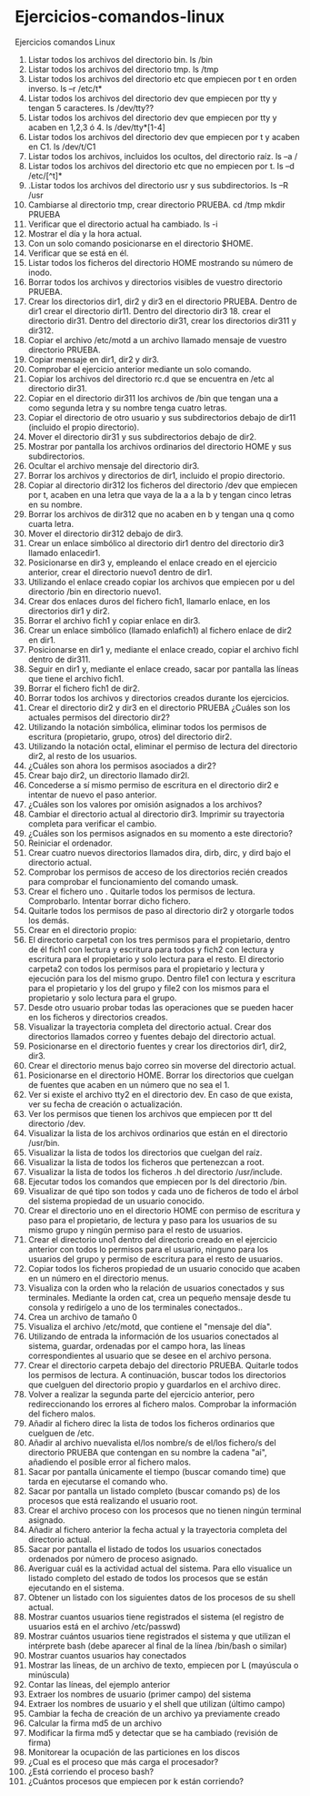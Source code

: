 # Ejercicios-comandos-linux
Ejercicios comandos Linux

1. Listar todos los archivos del directorio bin.
  ls /bin
2. Listar todos los archivos del directorio tmp.
  ls /tmp
3. Listar todos los archivos del directorio etc que empiecen por t en orden inverso.
  ls –r /etc/t*
4. Listar todos los archivos del directorio dev que empiecen por tty y tengan 5 caracteres.
  ls /dev/tty??
5. Listar todos los archivos del directorio dev que empiecen por tty y acaben en 1,2,3 ó 4.
  ls /dev/tty*[1-4]
6. Listar todos los archivos del directorio dev que empiecen por t y acaben en C1.
  ls /dev/t/C1
7. Listar todos los archivos, incluidos los ocultos, del directorio raíz.
  ls –a /
8. Listar todos los archivos del directorio etc que no empiecen por t.
  ls –d /etc/[^t]*
9. .Listar todos los archivos del directorio usr y sus subdirectorios.
  ls –R /usr
10. Cambiarse al directorio tmp, crear directorio PRUEBA.
  cd /tmp
  mkdir PRUEBA
11. Verificar que el directorio actual ha cambiado.
  ls -i
12. Mostrar el día y la hora actual.
13. Con un solo comando posicionarse en el directorio $HOME.
14. Verificar que se está en él.
15. Listar todos los ficheros del directorio HOME mostrando su número de inodo.
16. Borrar todos los archivos y directorios visibles de vuestro directorio PRUEBA.
17. Crear los directorios dir1, dir2 y dir3 en el directorio PRUEBA. Dentro de dir1 crear el directorio dir11. Dentro del directorio dir3 18. crear el directorio dir31. Dentro del directorio dir31, crear los directorios dir311 y dir312.
18. Copiar el archivo /etc/motd a un archivo llamado mensaje de vuestro directorio PRUEBA.
19. Copiar mensaje en dir1, dir2 y dir3.
20. Comprobar el ejercicio anterior mediante un solo comando.
21. Copiar los archivos del directorio rc.d que se encuentra en /etc al directorio dir31.
22. Copiar en el directorio dir311 los archivos de /bin que tengan una a como segunda letra y su nombre tenga cuatro letras.
23. Copiar el directorio de otro usuario y sus subdirectorios debajo de dir11 (incluido el propio directorio).
24. Mover el directorio dir31 y sus subdirectorios debajo de dir2.
25. Mostrar por pantalla los archivos ordinarios del directorio HOME y sus subdirectorios.
26. Ocultar el archivo mensaje del directorio dir3.
27. Borrar los archivos y directorios de dir1, incluido el propio directorio.
28. Copiar al directorio dir312 los ficheros del directorio /dev que empiecen por t, acaben en una letra que vaya de la a a la b y tengan cinco letras en su nombre.
29. Borrar los archivos de dir312 que no acaben en b y tengan una q como cuarta letra.
30. Mover el directorio dir312 debajo de dir3.
31. Crear un enlace simbólico al directorio dir1 dentro del directorio dir3 llamado enlacedir1.
32. Posicionarse en dir3 y, empleando el enlace creado en el ejercicio anterior, crear el directorio nuevo1 dentro de dir1.
33. Utilizando el enlace creado copiar los archivos que empiecen por u del directorio /bin en directorio nuevo1.
34. Crear dos enlaces duros del fichero fich1, llamarlo enlace, en los directorios dir1 y dir2.
35. Borrar el archivo fich1 y copiar enlace en dir3.
36. Crear un enlace simbólico (llamado enlafich1) al fichero enlace de dir2 en dir1.
37. Posicionarse en dir1 y, mediante el enlace creado, copiar el archivo fichl dentro de dir311.
38. Seguir en dir1 y, mediante el enlace creado, sacar por pantalla las líneas que tiene el archivo fich1.
39. Borrar el fichero fich1 de dir2.
40. Borrar todos los archivos y directorios creados durante los ejercicios.
41. Crear el directorio dir2 y dir3 en el directorio PRUEBA ¿Cuáles son los actuales permisos del directorio dir2?
42. Utilizando la notación simbólica, eliminar todos los permisos de escritura (propietario, grupo, otros) del directorio dir2.
43. Utilizando la notación octal, eliminar el permiso de lectura del directorio dir2, al resto de los usuarios.
44. ¿Cuáles son ahora los permisos asociados a dir2?
45. Crear bajo dir2, un directorio llamado dir2l.
46. Concederse a sí mismo permiso de escritura en el directorio dir2 e intentar de nuevo el paso anterior.
47. ¿Cuáles son los valores por omisión asignados a los archivos?
48. Cambiar el directorio actual al directorio dir3. Imprimir su trayectoria completa para verificar el cambio.
49. ¿Cuáles son los permisos asignados en su momento a este directorio?
50. Reiniciar el ordenador.
51. Crear cuatro nuevos directorios llamados dira, dirb, dirc, y dird bajo el directorio actual.
52. Comprobar los permisos de acceso de los directorios recién creados para comprobar el funcionamiento del comando umask.
53. Crear el fichero uno . Quitarle todos los permisos de lectura. Comprobarlo. Intentar borrar dicho fichero.
54. Quitarle todos los permisos de paso al directorio dir2 y otorgarle todos los demás.
55. Crear en el directorio propio:
56. El directorio carpeta1 con los tres permisos para el propietario, dentro de él fich1 con lectura y escritura para todos y fich2 con lectura y escritura para el propietario y solo lectura para el resto. El directorio carpeta2 con todos los permisos para el propietario y lectura y ejecución para los del mismo grupo. Dentro file1 con lectura y escritura para el propietario y los del grupo y file2 con los mismos para el propietario y solo lectura para el grupo.
57. Desde otro usuario probar todas las operaciones que se pueden hacer en los ficheros y directorios creados.
58. Visualizar la trayectoria completa del directorio actual. Crear dos directorios llamados correo y fuentes debajo del directorio actual.
59. Posicionarse en el directorio fuentes y crear los directorios dir1, dir2, dir3.
60. Crear el directorio menus bajo correo sin moverse del directorio actual.
61. Posicionarse en el directorio HOME. Borrar los directorios que cuelgan de fuentes que acaben en un número que no sea el 1.
62. Ver si existe el archivo tty2 en el directorio dev. En caso de que exista, ver su fecha de creación o actualización.
63. Ver los permisos que tienen los archivos que empiecen por tt del directorio /dev.
64. Visualizar la lista de los archivos ordinarios que están en el directorio /usr/bin.
65. Visualizar la lista de todos los directorios que cuelgan del raíz.
66. Visualizar la lista de todos los ficheros que pertenezcan a root.
67. Visualizar la lista de todos los ficheros .h del directorio /usr/include.
68. Ejecutar todos los comandos que empiecen por ls del directorio /bin.
69. Visualizar de qué tipo son todos y cada uno de ficheros de todo el árbol del sistema propiedad de un usuario conocido.
70. Crear el directorio uno en el directorio HOME con permiso de escritura y paso para el propietario, de lectura y paso para los usuarios de su mismo grupo y ningún permiso para el resto de usuarios.
71. Crear el directorio uno1 dentro del directorio creado en el ejercicio anterior con todos lo permisos para el usuario, ninguno para los usuarios del grupo y permiso de escritura para el resto de usuarios.
72. Copiar todos los ficheros propiedad de un usuario conocido que acaben en un número en el directorio menus.
73. Visualiza con la orden who la relación de usuarios conectados y sus terminales. Mediante la orden cat, crea un pequeño mensaje desde tu consola y redirígelo a uno de los terminales conectados..
73. Crea un archivo de tamaño 0
74. Visualiza el archivo /etc/motd, que contiene el "mensaje del día".
75. Utilizando de entrada la información de los usuarios conectados al sistema, guardar, ordenadas por el campo hora, las líneas correspondientes al usuario que se desee en el archivo persona.
76. Crear el directorio carpeta debajo del directorio PRUEBA. Quitarle todos los permisos de lectura. A continuación, buscar todos los directorios que cuelguen del directorio propio y guardarlos en el archivo direc.
77. Volver a realizar la segunda parte del ejercicio anterior, pero redireccionando los errores al fichero malos. Comprobar la información del fichero malos.
78. Añadir al fichero direc la lista de todos los ficheros ordinarios que cuelguen de /etc.
79. Añadir al archivo nuevalista el/los nombre/s de el/los fichero/s del directorio PRUEBA que contengan en su nombre la cadena "ai", añadiendo el posible error al fichero malos.
80. Sacar por pantalla únicamente el tiempo (buscar comando time) que tarda en ejecutarse el comando who.
81. Sacar por pantalla un listado completo (buscar comando ps) de los procesos que está realizando el usuario root.
82. Crear el archivo proceso con los procesos que no tienen ningún terminal asignado.
83. Añadir al fichero anterior la fecha actual y la trayectoria completa del directorio actual.
84. Sacar por pantalla el listado de todos los usuarios conectados ordenados por número de proceso asignado.
85. Averiguar cuál es la actividad actual del sistema. Para ello visualice un listado completo del estado de todos los procesos que se están ejecutando en el sistema.
86. Obtener un listado con los siguientes datos de los procesos de su shell actual.
87. Mostrar cuantos usuarios tiene registrados el sistema (el registro de usuarios está en el archivo /etc/passwd)
88. Mostrar cuántos usuarios tiene registrados el sistema y que utilizan el intérprete bash (debe aparecer al final de la línea /bin/bash o similar)
89. Mostrar cuantos usuarios hay conectados
90. Mostrar las líneas, de un archivo de texto, empiecen por L (mayúscula o minúscula)
91. Contar las líneas, del ejemplo anterior
92. Extraer los nombres de usuario (primer campo) del sistema
93. Extraer los nombres de usuario y el shell que utilizan (último campo)
94. Cambiar la fecha de creación de un archivo ya previamente creado
95. Calcular la firma md5 de un archivo
96. Modificar la firma md5 y detectar que se ha cambiado (revisión de firma)
97. Monitorear la ocupación de las particiones en los discos
98. ¿Cual es el proceso que más carga el procesador?
99. ¿Está corriendo el proceso bash?
100. ¿Cuántos procesos que empiecen por k están corriendo?
